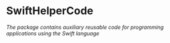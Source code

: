 # SwiftHelperCode

*The package contains auxiliary reusable code for programming applications using the Swift language*
